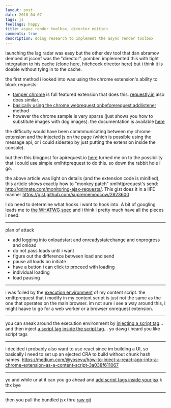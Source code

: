 ```yaml
---
layout: post
date: 2018-04-07
tags: js
feelings: happy
title: async render toolbox, director edition
comments: true
description: doing research to implement the async render toolbox
---
```


launching the lag radar was easy but the other dev tool that dan abramov demoed at jsconf was the "director". pomber. implemented this with tight integration to his cache (clone [here](https://codesandbox.io/s/kk2v1op3m5), hitchcock director [here](https://github.com/pomber/hitchcock)) but i think it is doable without tying in to the cache.


the first method i looked into was using the chrome extension's ability to block requests:

- [tamper chrome](https://chrome.google.com/webstore/detail/tamper-chrome-extension/hifhgpdkfodlpnlmlnmhchnkepplebkb?hl=en) is full featured extension that does this. [requestly.in](https://www.requestly.in/home/) also does similar.
- [basically using the chrome webrequest.onbeforerequest.addlistener](https://stackoverflow.com/questions/30590428/chrome-extension-how-to-intercept-requested-urls?utm_medium=organic&utm_source=google_rich_qa&utm_campaign=google_rich_qa) method
- however the chrome sample is very sparse (just shows you how to substitute images with dog images). the documentation is available [here](https://developer.chrome.com/extensions/webRequest#event-onBeforeRequest)

the difficulty would have been commmunicating between my chrome extension and the injected js on the page (which is possible using the message api, or i could sidestep by just putting the extension inside the console).

but then this blogpost for apirequest.io [here](https://www.moesif.com/blog/technical/apirequest/How-We-Captured-AJAX-Requests-with-a-Chrome-Extension/) turned me on to the possibility that i could use simple xmlhttprequest to do this. so down the rabbit hole i go.

the above article was light on details (and the extension code is minified), this article shows exactly how to "monkey patch" xmlhttprequest's send: <http://qnimate.com/monitoring-ajax-requests/>. This gist does it in a IIFE manner <https://gist.github.com/suprememoocow/2823600>

I do need to determine what hooks i want to hook into. A bit of googling leads me to [the WHATWG spec](https://xhr.spec.whatwg.org/#events) and i think i pretty much have all the pieces I need.

---

plan of attack

- add logging into onloadstart and onreadystatechange and onprogress and onload
- do not pass loads until i want
- figure out the difference between load and send
- pause all loads on initiate
- have a button i can click to proceed with loading
- individual loading
- load pausing

---

i was foiled by the [execution environment](https://developer.chrome.com/extensions/content_scripts#execution-environment) of my content script. the xmlttprequest that i modify in my content script is just not the same as the one that operates on the main browser. im not sure i see a way around this, i might haave to go for a web worker or a browser onrequest extension.

---


you can sneak around the execution environment by [injecting a script tag](https://stackoverflow.com/questions/2660512/are-google-chrome-extension-content-scripts-sandboxed)... and then inject [a script tag inside the script tag](https://stackoverflow.com/questions/26183649/correct-simplest-way-of-calling-one-js-file-inside-another-js)... yo dawg i heard you like script tags

---

i decided i probably also want to use react since im building a UI, so basically i need to set up an ejected CRA to build without chunk hash names. https://medium.com/@yosevu/how-to-inject-a-react-app-into-a-chrome-extension-as-a-content-script-3a038f611067

---

yo and while ur at it can you go ahead and [add script tags inside your jsx](https://stackoverflow.com/questions/34424845/adding-script-tag-to-react-jsx?utm_medium=organic&utm_source=google_rich_qa&utm_campaign=google_rich_qa) k thx bye

---

then you pull the bundled jsx thru [raw git](https://stackoverflow.com/questions/17341122/link-and-execute-external-javascript-file-hosted-on-github)
